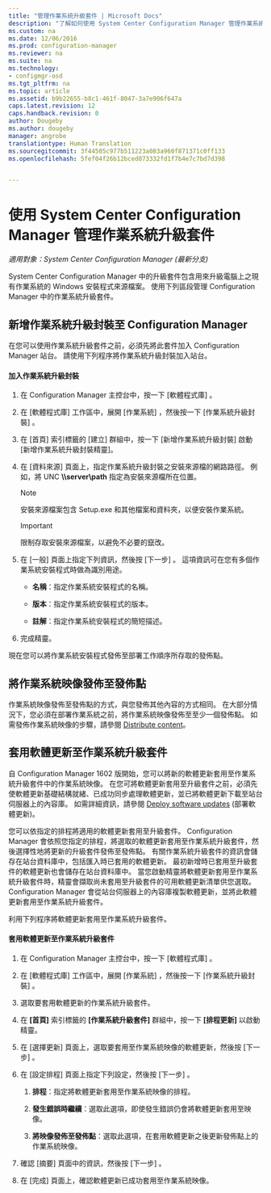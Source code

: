 ```yaml
---
title: "管理作業系統升級套件 | Microsoft Docs"
description: "了解如何使用 System Center Configuration Manager 管理作業系統升級套件。"
ms.custom: na
ms.date: 12/06/2016
ms.prod: configuration-manager
ms.reviewer: na
ms.suite: na
ms.technology:
- configmgr-osd
ms.tgt_pltfrm: na
ms.topic: article
ms.assetid: b9b22655-b8c1-461f-8047-3a7e906f647a
caps.latest.revision: 12
caps.handback.revision: 0
author: Dougeby
ms.author: dougeby
manager: angrobe
translationtype: Human Translation
ms.sourcegitcommit: 3f44505c977b511223a083a960f871371c0ff133
ms.openlocfilehash: 5fef04f26b12bced073332fd1f7b4e7c7bd7d398


---
```

# <a name="manage-operating-system-upgrade-packages-with-system-center-configuration-manager"></a>使用 System Center Configuration Manager 管理作業系統升級套件

*適用對象：System Center Configuration Manager (最新分支)*

System Center Configuration Manager 中的升級套件包含用來升級電腦上之現有作業系統的 Windows 安裝程式來源檔案。 使用下列區段管理 Configuration Manager 中的作業系統升級套件。

##  <a name="a-namebkmkaddosupgradepkgsa-add-operating-system-upgrade-packages-to-configuration-manager"></a><a name="BKMK_AddOSUpgradePkgs"></a> 新增作業系統升級封裝至 Configuration Manager  
 在您可以使用作業系統升級套件之前，必須先將此套件加入 Configuration Manager 站台。 請使用下列程序將作業系統升級封裝加入站台。  

#### <a name="to-add-an-operating-system-upgrade-package"></a>加入作業系統升級封裝  

1.  在 Configuration Manager 主控台中，按一下 [軟體程式庫] 。  

2.  在 [軟體程式庫]  工作區中，展開 [作業系統] ，然後按一下 [作業系統升級封裝] 。  

3.  在 [首頁]  索引標籤的 [建立]  群組中，按一下 [新增作業系統升級封裝]  啟動 [新增作業系統升級封裝精靈]。  

4.  在 [資料來源]  頁面上，指定作業系統升級封裝之安裝來源檔的網路路徑。 例如，將 UNC **\\\server\path** 指定為安裝來源檔所在位置。  

    > [!NOTE]  
    >  安裝來源檔案包含 Setup.exe 和其他檔案和資料夾，以便安裝作業系統。  

    > [!IMPORTANT]  
    >  限制存取安裝來源檔案，以避免不必要的竄改。  

5.  在 [一般]  頁面上指定下列資訊，然後按 [下一步] 。 這項資訊可在您有多個作業系統安裝程式時做為識別用途。  

    -   **名稱**：指定作業系統安裝程式的名稱。  

    -   **版本**：指定作業系統安裝程式的版本。  

    -   **註解**：指定作業系統安裝程式的簡短描述。  

6.  完成精靈。  

 現在您可以將作業系統安裝程式發佈至部署工作順序所存取的發佈點。  

##  <a name="a-namebkmkdistributebootimagesa-distribute-operating-system-images-to-a-distribution-point"></a><a name="BKMK_DistributeBootImages"></a> 將作業系統映像發佈至發佈點  
 作業系統映像發佈至發佈點的方式，與您發佈其他內容的方式相同。 在大部分情況下，您必須在部署作業系統之前，將作業系統映像發佈至至少一個發佈點。 如需發佈作業系統映像的步驟，請參閱 [Distribute content](../../core/servers/deploy/configure/deploy-and-manage-content.md#a-namebkmkdistributea-distribute-content)。  

##  <a name="a-namebkmkosupgradepkgapplyupdatesa-apply-software-updates-to-an-operating-system-upgrade-package"></a><a name="BKMK_OSUpgradePkgApplyUpdates"></a> 套用軟體更新至作業系統升級套件  
 自 Configuration Manager 1602 版開始，您可以將新的軟體更新套用至作業系統升級套件中的作業系統映像。 在您可將軟體更新套用至升級套件之前，必須先使軟體更新基礎結構就緒、已成功同步處理軟體更新，並已將軟體更新下載至站台伺服器上的內容庫。 如需詳細資訊，請參閱 [Deploy software updates](../../sum/deploy-use/deploy-software-updates.md) (部署軟體更新)。  

 您可以依指定的排程將適用的軟體更新套用至升級套件。 Configuration Manager 會依照您指定的排程，將選取的軟體更新套用至作業系統升級套件，然後選擇性地將更新的升級套件發佈至發佈點。 有關作業系統升級套件的資訊會儲存在站台資料庫中，包括匯入時已套用的軟體更新。 最初新增時已套用至升級套件的軟體更新也會儲存在站台資料庫中。 當您啟動精靈將軟體更新套用至作業系統升級套件時，精靈會擷取尚未套用至升級套件的可用軟體更新清單供您選取。 Configuration Manager 會從站台伺服器上的內容庫複製軟體更新，並將此軟體更新套用至作業系統升級套件。  

 利用下列程序將軟體更新套用至作業系統升級套件。  

#### <a name="to-apply-software-updates-to-an-operating-system-upgrade-package"></a>套用軟體更新至作業系統升級套件  

1.  在 Configuration Manager 主控台中，按一下 [軟體程式庫] 。  

2.  在 [軟體程式庫]  工作區中，展開 [作業系統] ，然後按一下 [作業系統升級封裝] 。  

3.  選取要套用軟體更新的作業系統升級套件。  

4.  在 **[首頁]** 索引標籤的 **[作業系統升級套件]** 群組中，按一下 **[排程更新]** 以啟動精靈。  

5.  在 [選擇更新]  頁面上，選取要套用至作業系統映像的軟體更新，然後按 [下一步] 。  

6.  在 [設定排程]  頁面上指定下列設定，然後按 [下一步] 。  

    1.  **排程**：指定將軟體更新套用至作業系統映像的排程。  

    2.  **發生錯誤時繼續**：選取此選項，即使發生錯誤仍會將軟體更新套用至映像。  

    3.  **將映像發佈至發佈點**：選取此選項，在套用軟體更新之後更新發佈點上的作業系統映像。  

7.  確認 [摘要]  頁面中的資訊，然後按 [下一步] 。  

8.  在 [完成]  頁面上，確認軟體更新已成功套用至作業系統映像。  



<!--HONumber=Dec16_HO3-->


